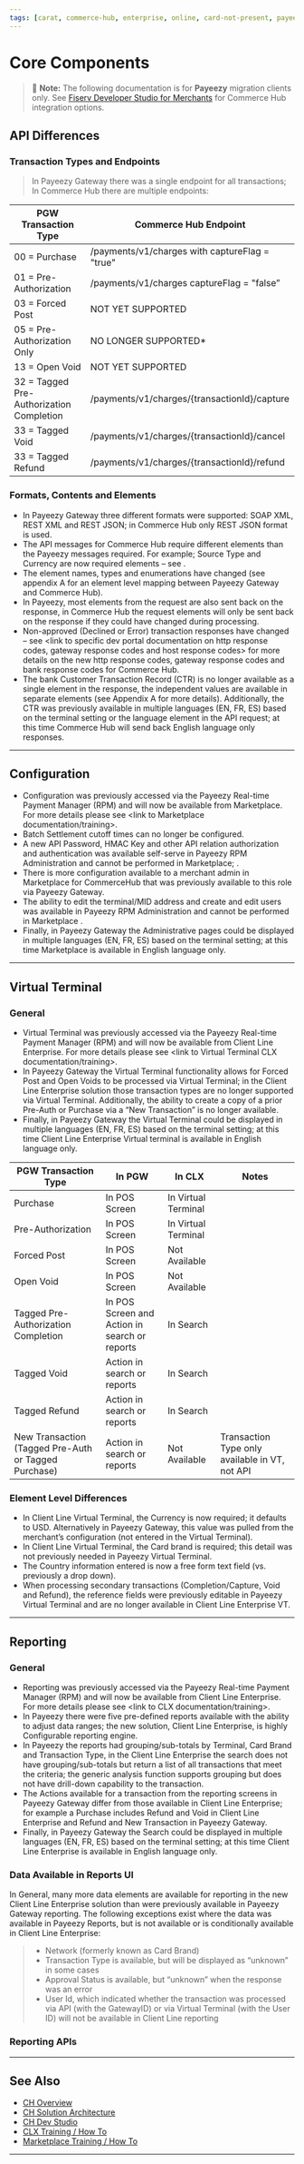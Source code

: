 ```yaml
---
tags: [carat, commerce-hub, enterprise, online, card-not-present, payeezy]
---
```

# Core Components
<!-- theme: danger -->
>  :memo: **Note:** The following documentation is for **Payeezy** migration clients only. See [Fiserv Developer Studio for Merchants](https://developer.fiserv.com/merchants) for Commerce Hub integration options.

## API Differences
### Transaction Types and Endpoints

>In Payeezy Gateway there was a single endpoint for all transactions; In Commerce Hub there are multiple endpoints:
<!--
type: tab

-->

| PGW Transaction Type | Commerce Hub Endpoint | 
| -------- | ------------- |
| 00 = Purchase | /payments/v1/charges with captureFlag = "true" | 
|01 = Pre-Authorization  | /payments/v1/charges captureFlag = "false”  | 
|03 = Forced Post   | NOT YET SUPPORTED  | 
|05 = Pre-Authorization Only   | NO LONGER SUPPORTED* | 
|13 = Open Void   | NOT YET SUPPORTED  | 
|32 = Tagged Pre-Authorization Completion   | /payments/v1/charges/{transactionId}/capture  | 
|33 = Tagged Void   | /payments/v1/charges/{transactionId}/cancel  | 
|33 = Tagged Refund   | /payments/v1/charges/{transactionId}/refund   | 

<!-- type: tab-end -->


### Formats, Contents and Elements

- In Payeezy Gateway three different formats were supported: SOAP XML, REST XML and REST JSON; in Commerce Hub only REST JSON format is used. 
- The API messages for Commerce Hub require different elements than the Payeezy messages required.  For example; Source Type and Currency are now required elements – see <link to specific dev portal documentation on required elements here>.
- The element names, types and enumerations have changed (see appendix A for an element level mapping between Payeezy Gateway and Commerce Hub).
- In Payeezy, most elements from the request are also sent back on the response, in Commerce Hub the request elements will only be sent back on the response if they could have changed during processing.
- Non-approved (Declined or Error) transaction responses have changed – see <link to specific dev portal documentation on http response codes, gateway response codes and host response codes> for more details on the new http response codes, gateway response codes and bank response codes for Commerce Hub.
- The bank Customer Transaction Record (CTR) is no longer available as a single element in the response, the independent values are available in separate elements (see Appendix A for more details).  Additionally, the CTR was previously available in multiple languages (EN, FR, ES) based on the terminal setting or the language element in the API request; at this time Commerce Hub will send back English language only responses.

---

## Configuration
- Configuration was previously accessed via the Payeezy Real-time Payment Manager (RPM) and will now be available from Marketplace.  For more details please see <link to Marketplace documentation/training>.
- Batch Settlement cutoff times can no longer be configured. 
- A new API Password, HMAC Key and other API relation authorization and authentication was available self-serve in Payeezy RPM Administration and cannot be performed in Marketplace; <need to know where a merchant can do this self-service to a comparative analysis of that system can be performed>. 
- There is more configuration available to a merchant admin in Marketplace for CommerceHub that was previously available to this role via Payeezy Gateway. 
- The ability to edit the terminal/MID address and create and edit users was available in Payeezy RPM Administration and cannot be performed in Marketplace <need to know where address edit self-serve and user creation and edit self-service is performed to do a comparative analysis of that system>. 
- Finally, in Payeezy Gateway the Administrative pages could be displayed in multiple languages (EN, FR, ES) based on the terminal setting; at this time Marketplace is available in English language only.

---

## Virtual Terminal

### General

- Virtual Terminal was previously accessed via the Payeezy Real-time Payment Manager (RPM) and will now be available from Client Line Enterprise.  For more details please see <link to Virtual Terminal CLX documentation/training>.
- In Payeezy Gateway the Virtual Terminal functionality allows for Forced Post and Open Voids to be processed via Virtual Terminal; in the Client Line Enterprise solution those transaction types are no longer supported via Virtual Terminal.  Additionally, the ability to create a copy of a prior Pre-Auth or Purchase via a “New Transaction” is no longer available.
- Finally, in Payeezy Gateway the Virtual Terminal could be displayed in multiple languages (EN, FR, ES) based on the terminal setting; at this time Client Line Enterprise Virtual terminal is available in English language only.

<!--
type: tab

-->

| PGW Transaction Type | In PGW | In CLX | Notes|
| -------- | ------------- | ---------- |----------|
|Purchase |In POS Screen | In Virtual Terminal|
|Pre-Authorization |In POS Screen | In Virtual Terminal|
|Forced Post |In POS Screen | Not Available|
|Open Void  |In POS Screen | Not Available| 
|Tagged Pre-Authorization Completion  |In POS Screen and Action in search or reports |In Search| 
|Tagged Void   |Action in search or reports  | In Search |
|Tagged Refund  |Action in search or reports  | In Search |
|New Transaction (Tagged Pre-Auth or Tagged Purchase)  |Action in search or reports  | Not Available | Transaction Type only available in VT, not API |
<!-- type: tab-end -->

### Element Level Differences

- In Client Line Virtual Terminal, the Currency is now required; it defaults to USD.  Alternatively in Payeezy Gateway, this value was pulled from the merchant’s configuration (not entered in the Virtual Terminal). 
- In Client Line Virtual Terminal, the Card brand is required; this detail was not previously needed in Payeezy Virtual Terminal.
- The Country information entered is now a free form text field (vs. previously a drop down).
- When processing secondary transactions (Completion/Capture, Void and Refund), the reference fields were previously editable in Payeezy Virtual Terminal and are no longer available in Client Line Enterprise VT.
---

## Reporting
### General
- Reporting was previously accessed via the Payeezy Real-time Payment Manager (RPM) and will now be available from Client Line Enterprise.  For more details please see <link to CLX documentation/training>.
- In Payeezy there were five pre-defined reports available with the ability to adjust data ranges; the new solution,  Client Line Enterprise, is highly Configurable reporting engine.
- In Payeezy the reports had grouping/sub-totals by Terminal, Card Brand and Transaction Type, in the Client Line Enterprise the search does not have grouping/sub-totals but return a list of all transactions that meet the criteria; the generic analysis function supports grouping but does not have drill-down capability to the transaction.
- The Actions available for a transaction from the reporting screens in Payeezy Gateway differ from those available in Client Line Enterprise; for example a Purchase includes Refund and Void in Client Line Enterprise and Refund and New Transaction in Payeezy Gateway.  
- Finally, in Payeezy Gateway the Search could be displayed in multiple languages (EN, FR, ES) based on the terminal setting; at this time Client Line Enterprise is available in English language only.

### Data Available in Reports UI

In General, many more data elements are available for reporting in the new Client Line Enterprise solution than were previously available in Payeezy Gateway reporting.  The following exceptions exist where the data was available in Payeezy Reports, but is not available or is conditionally available in Client Line Enterprise:
> - Network (formerly known as Card Brand)
> - Transaction Type is available, but will be displayed as “unknown” in some cases
> - Approval Status is available, but “unknown” when the response was an error
> - User Id, which indicated whether the transaction was processed via API (with the GatewayID) or via Virtual Terminal (with the User ID) will not be available in Client Line reporting

### Reporting APIs
---
## See Also

- [CH Overview](?path=docs/Resources/API-Documents/Payments_VAS/Verification.md)
- [CH Solution Architecture](?path=docs/Resources/API-Documents/Payments_VAS/Verification.md)
- [CH Dev Studio](?path=docs/Resources/API-Documents/Payments_VAS/Verification.md)
- [CLX Training / How To](?path=docs/Resources/API-Documents/Payments_VAS/Verification.md)
- [Marketplace Training / How To](?path=docs/Resources/API-Documents/Payments_VAS/Verification.md)


---
